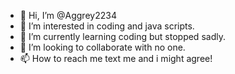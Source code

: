- 👋 Hi, I’m @Aggrey2234
- 👀 I’m interested in coding and java scripts.
- 🌱 I’m currently learning coding but stopped sadly.
- 💞️ I’m looking to collaborate with no one.
- 📫 How to reach me text me and i might agree!

<!---
Aggrey2234/Aggrey2234 is a ✨ special ✨ repository because its `README.md` (this file) appears on your GitHub profile.
You can click the Preview link to take a look at your changes.
--->
